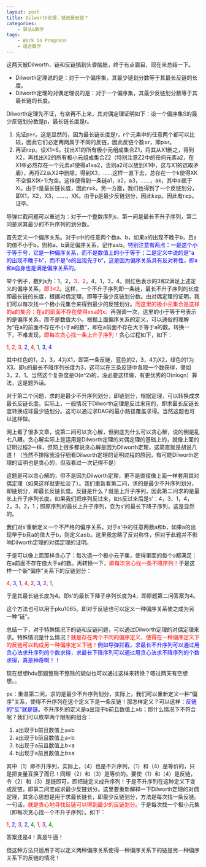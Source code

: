 ```yaml
---
layout: post
title: Dilworth定理，链还是反链？
categories:
    - 算法&数学
tags:
    - Work in Progress
    - 组合数学
---
```


这两天被Dilworth、链和反链搞到头昏脑胀，终于有点眉目，现在来总结一下。

- Dilworth定理说的是：对于一个偏序集，其最少链划分数等于其最长反链的长度。
- Dilworth定理的对偶定理说的是：对于一个偏序集，其最少反链划分数等于其最长链的长度。

Dilworth定理先不证，有空再不上来，其对偶定理证明如下：设一个偏序集S的最少反链划分数是p，最长链长度是r。

1. 先证p≥r。这是显然的，因为最长链长度是r，r个元素中的任意两个都可以比较，因此它们必定两两属于不同的反链，因此反链个数≥r，即p≥r。
2. 再证r≥p。设X1=S。找出X1的所有极小元组成集合Z1，将其从X1删之，得到X2，再找出X2的所有极小元组成集合Z2（特别注意Z2中的任何元素a2，在X1中必然存在一个元素a1使得a1≤a2，否则a2可以放到X1中，这与X1的选取矛盾），再将Z2从X2中删除，得到X3，……这样一直下去，总存在一个k使得XK不空但X(K+1)为空。这样便得到一条链a1，a2，a3，……，ak，其中ai属于Xi。由于r是最长链长度，因此r≥k。另一方面，我们也得到了一个反链划分，即X1，X2，X3，……，XK。由于p是最少反链划分，因此k≥p。因此有r≥p。证毕。

导弹拦截问题可以重述为：对于一个整数序列s，第一问是最长不升子序列，第二问是求其最少的不升序列的划分数。

首先定义一个偏序关系。对于s中的任意两个数a、b，如果a的出现不晚于b，且a的值不小于b，则称a、b满足偏序关系，记作a≤b。<span style="color: blue">特别注意有两点：一是这个小于等于号，它是一种偏序关系，而不是数值上的小于等于；二是定义中说的是“a的出现不晚于b”，而不是“a的出现先于b”，这是因为偏序关系具有反对称性，即a和a自身也是满足偏序关系的。</span>

举个例子，数列s为：1，2，<span style="color: red">3，2</span>，4，1，3，4。则红色表示的3和2满足上述定义的偏序关系，<span style="color: red">即3≤2</span>。这样，一个不升子序列即一条链，最长不升子序列的长度即最长链的长度，根据对偶定理，即等于最少反链划分数。由对偶定理的证明，我们可以每次找一个极小元集合来得到最少的反链划分。<span style="color: red">而这里的极小元集合是这样的a的集合：在a的前面不存在使得x≤a的x。</span>再强调一次，这里的小于等于号表示的是偏序关系，而不是数值大小。根据上面偏序关系的定义，可以通俗的理解为“在a的前面不存在不小于a的数”，即在a前面不存在大于等于a的数。转换一下，不难发现，<span style="color: red">即每次贪心找一条上升子序列！</span>贪心过程如下，如下：

<span style="color: red">1, 2, 3,</span>
<span style="color: blue">2,</span>
<span style="color: red">4,</span>
<span style="color: green">1,</span>
<span style="color: blue">3, 4</span>

其中红色的1，2，3，4为X1，即第一条反链，蓝色的2，3，4为X2，绿色的1为X3。即s的最长不降序列长度为3，这可以在三条反链中各取一个数获得，譬如3，2，1。当然这个复杂度是O(n^2)的，没必要这样做，有更优秀的O(nlogn）算法，这是题外话。

对于第二个问题，求的是最少不升序列划分，即链划分，根据定理，可以转换成求最长反链长度。实际上，一般情况下Dilworth定理是反过来用的，即求最长反链长度转换成球最少链划分。这可以通过求DAG的最小路径覆盖求得。当然这题也可以这样做。

网上看了很多文章，说第二问可以贪心解，但到底为什么可以贪心解，说的倒是乱七八糟。贪心解实际上是运用是Dilworth定理的对偶定理的基础上的，就像上面的证明过程2一样，但网上很多都说贪心解是因为Dilworth定理，这简直就是胡说八道！（当然不排除我没仔细看Dilworth定理的证明过程的原因，有可能Dilworth定理的证明也是贪心的，但我看过一次记得不是）

这题是可以贪心解的，但不是因为Dilworth定理，更不是直接像上面一样套用其对偶定理（如果这样就更扯淡了）。我们重新看第二问，求的是最少不升序列划分，即链划分，即最长反链长度。反链是什么？就是上升子序列，因此第二问求的是最长上升子序列长度。如果我们把序列反过来，如s反过来后是s'：4，3，1，4，2，3，2，1；即原序列的最长上升子序列，变为s'的最长下降子序列，这是显然的。

我们对s‘重新定义一个不严格的偏序关系，对于s'中的任意两数a和b，如果a的出现早于b且a的值大于b，则定义a≤b。这里我忽略了反对称性，但对于此题并不影响Dilworth定理的对偶定理的证明。

于是可以像上面那样贪心了：每次选一个极小元子集，使得里面的每个a都满足：在a前面不存在值大于a的数。再转换一下，<span style="color: red">即每次贪心找一条不降序列！</span>于是这样一个新“偏序”关系下的反链划分：

<span style="color: red">4,</span>
<span style="color: blue">3,</span>
<span style="color: purple">1,</span>
<span style="color: red">4,</span>
<span style="color: purple">2,</span>
<span style="color: blue">3,</span>
<span style="color: purple">2,</span>
<span style="color: green">1,</span>

于是其最长链长度为4。即s'的最长下降子序列长度为4，即原题第二问答案为4。

这个方法也可以用于pku1065。即对于反链也可以定义一种偏序关系使之成为另一种“链”。

总结一下，对于特殊情况下的链和反链问题，可以通过Dilworth定理的对偶定理来求。特殊情况是什么情况？<span style="color: red">就是存在两个不同的偏序定义，使得在一种偏序定义下的反链可以构成另一种偏序定义下链！</span><span style="color: blue">例如导弹拦截，求最长不升序列可以通过用贪心法求升序列的个数求得，求最长下降序列可以通过用贪心法求不降序列的个数求得，真是神奇啊！！</span>

现在想想hdu那题整除不整除的貌似也可以通过这样来转换？嗯过两天有空想想。。

ps：重温第二问，求的是最少不升序列划分，实际上，我们可以重新定义一种“偏序”关系，使得不升序列在这个定义下是一条反链！那怎样定义？可以这样：<span style="color: blue">反链的“反”就是链</span>。不升序列的定义是a出现于b前且数值上≥b；那什么情况下不符合呢？我们可以枚举两个限制的组合：

1. a出现于b前且数值上a≥b
1. a出现于b前且数值上a<b
1. b出现于a前且数值上b<a
1. b出现于a前且数值上b≥a

其中（1）即不升序列，实际上，（4）也是不升序列，（1）和（4）是等价的，只是把变量互换了而已！同理（2）和（3）是等价的。要使（1）和（4）是反链，令（2）和（3）是链即可，即把链定义成升序列！于是不升序列在这种定义下变成反链，即第二问变成求最少反链划分。这里要重新解释一下Dilworth定理的对偶定理，其贪心思想是用于求最长链长，即最少反链划分，方法是每次找一条反链。一句话，<span style="color: red">就是贪心地寻找反链可以得到最少的反链划分</span>。于是每次找一个极小元集（即每次贪心找一个不升子序列）。如下：

<span style="color: red">1,</span>
<span style="color: blue">2,</span>
<span style="color: purple">3,</span>
<span style="color: blue">2,</span>
<span style="color: green">4,</span>
<span style="color: red">1,</span>
<span style="color: purple">3,</span>
<span style="color: green">4,</span>

答案还是4！真是牛逼！

但这种方法只适用于可以定义两种偏序关系使得一种偏序关系下的链是另一种偏序关系下的反链的情况！
